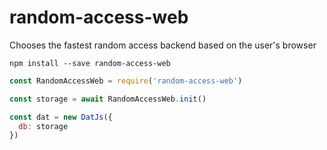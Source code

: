 # random-access-web
Chooses the fastest random access backend based on the user's browser

```shell
npm install --save random-access-web
```

```js
const RandomAccessWeb = require('random-access-web')

const storage = await RandomAccessWeb.init()

const dat = new DatJs({
  db: storage
})
```
